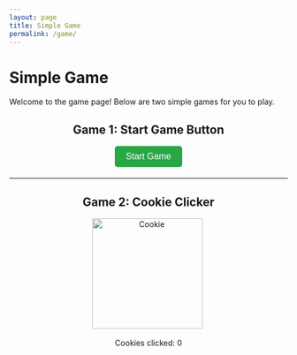 ```yaml
---
layout: page
title: Simple Game
permalink: /game/
---
```


<h1>Simple Game</h1>
<p>Welcome to the game page! Below are two simple games for you to play.</p>

<!-- Old Game -->
<div id="old-game-container" style="text-align: center; margin-top: 20px;">
  <h2>Game 1: Start Game Button</h2>
  <button onclick="alert('START THE GAME OR A VIRUS WILL DOWNLOAD!')" id="game-start" style="padding: 10px 20px; font-size: 16px; border: none; border-radius: 5px; background-color: #28a745; color: white; cursor: pointer;">
    Start Game
  </button>
  <p id="game-status" style="font-size: 18px; margin-top: 20px;"></p>
</div>

<script>
  document.getElementById('game-start').addEventListener('click', function() {
    document.getElementById('game-status').textContent = 'Here’s where the game logic would go, but I want to make your life hard.';
  });
</script>

<hr>

<!-- Cookie Clicker Game -->
<div id="cookie-game-container" style="text-align: center; margin-top: 20px;">
  <h2>Game 2: Cookie Clicker</h2>
  <img id="cookie" src="{{site.baseurl}}/images/cookie.png" alt="Cookie" width="200px" height="200px" style="cursor: pointer;">
  <img source>
  <p>Cookies clicked: <span id="counter">0</span></p>
</div>

<script>
  let counter = 0;
  
  document.getElementById('cookie').addEventListener('click', function() {
    counter++;
    document.getElementById('counter').textContent = counter;
  });
</script>
